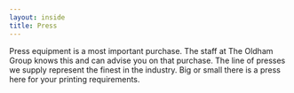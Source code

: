 ```yaml
---
layout: inside
title: Press
---
```

Press equipment is a most important purchase. The staff at The Oldham Group knows this and can advise you on that purchase. The line of presses we supply represent the finest in the industry. Big or small there is a press here for your printing requirements.
